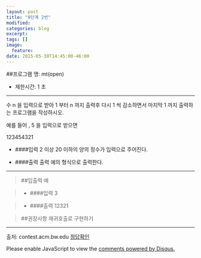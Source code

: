 ```yaml
---
layout: post
title: "9단계 2번"
modified:
categories: blog
excerpt:
tags: []
image:
  feature:
date: 2015-05-30T14:45:00-46:00
---
```


##프로그램 명: mt(open)
- 제한시간: 1 초

----------------------
수 n 을 입력으로 받아 1 부터 n 까지 출력후 다시 1 씩 감소하면서 마지막 1 까지 출력하는 프로그램을 작성하시오.

예를 들어 , 5 을 입력으로 받으면

123454321


- ####입력
2 이상 20 이하의 양의 정수가 입력으로 주어진다.

- ####출력
출력 예의 형식으로 출력한다.



---------
> ##입출력 예

>- ####입력
3

>- ####출력
12321



> ##권장사항
재귀호출로 구현하기


---------------
출처: contest.acm.bw.edu
[정답확인]


[정답확인]: http://183.106.113.109/judgeonline/showmessage.php?pname=mt
[jekyll-gh]: https://github.com/jekyll/jekyll
[jekyll]:    http://jekyllrb.com

<div id="disqus_thread"></div>
<script type="text/javascript">
    /* * * CONFIGURATION VARIABLES * * */
    var disqus_shortname = 'junyoung0225';
    
    /* * * DON'T EDIT BELOW THIS LINE * * */
    (function() {
        var dsq = document.createElement('script'); dsq.type = 'text/javascript'; dsq.async = true;
        dsq.src = '//' + disqus_shortname + '.disqus.com/embed.js';
        (document.getElementsByTagName('head')[0] || document.getElementsByTagName('body')[0]).appendChild(dsq);
    })();
</script>
<noscript>Please enable JavaScript to view the <a href="https://disqus.com/?ref_noscript" rel="nofollow">comments powered by Disqus.</a></noscript>
